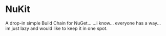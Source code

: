 # NuKit
A drop-in simple Build Chain for NuGet... ...i know... everyone has a way... im just lazy and would like to keep it in one spot.
